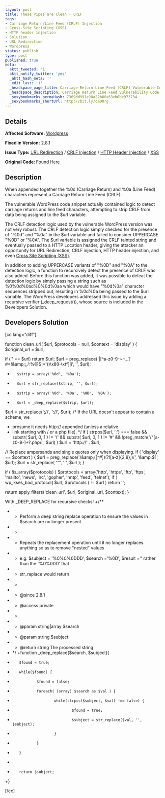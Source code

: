 ```yaml
---
layout: post
title: These Pipes are Clean - CRLF
tags:
- Carriage Return/Line Feed (CRLF) Injection
- Cross-Site Scripting (XSS)
- HTTP header injection
- Solution
- URL Redirection
- Wordpress
status: publish
type: post
published: true
meta:
  aktt_tweeted: '1'
  aktt_notify_twitter: 'yes'
  _aktt_hash_meta: ''
  _edit_last: '1'
  _headspace_page_title: Carriage Return Line-Feed (CRLF) Vulnerable Code Example
  _headspace_description: Carriage Return Line Feed Vulnerability Code Example
  _sexybookmarks_permaHash: 7369dd991e98a22b00a63eb0be973734
  _sexybookmarks_shortUrl: http://bit.ly/caO0rg
---
```

## Details
__Affected Software:__ <a href="http://spotthevuln.com/category/software/wordpress/">Wordpress</a>

__Fixed in Version:__  2.8.1

<strong>__Issue Type:__</strong> <a href="http://spotthevuln.com/category/vulnerability/URL-redirection/">URL Redirection</a> / <a href="http://spotthevuln.com/category/vulnerability/CRLF-Injection/">CRLF Injection</a> / <a href="http://spotthevuln.com/category/vulnerability/HTTP-Header-Injection/">HTTP Header Injection</a> / <a href="http://spotthevuln.com/category/vulnerability/xss/">XSS</a>

<strong>Original Code: </strong><a href="http://spotthevuln.com/2009/09/vulnerable-code-these-pipes-are-clean/">Found Here</a>
## Description
When appended together the %0d (Carriage Return) and %0a (Line Feed) characters represent a Carriage Return Line Feed (CRLF).

The vulnerable WordPress code snippet actually contained logic to detect carriage returns and line feed characters, attempting to strip CRLF from data being assigned to the $url variable.

The CRLF detection logic used by the vulnerable WordPress version was not very robust.  The CRLF detection logic simply checked for the presence of "%0d" and "%0a" in the $url variable and failed to consider UPPERCASE "%0D" or "%0A".  The $url variable is assigned the CRLF tainted string and eventually passed to a HTTP Location header, giving the attacker an opportunity for URL Redirection, CRLF injection, HTTP header injection, and even <a href="http://misc-security.com/2009/05/21/xss-cross-site-scripting/">Cross Site Scripting (XSS)</a>.

In addition to adding UPPERCASE variants of "%0D" and "%0A" to the detection logic, a function to recursively detect the presence of CRLF was also added.  Before this function was added, it was possible to defeat the detection logic by simply passing a string such as %0%0d%0ad%0%0d%0aa which would have "%0d%0a" character sequences stripped out, resulting in %0d%0a being passed to the $url variable.  The WordPress developers addressed this issue by adding a recursive verifier (_deep_request()), whose source is included in the Developers Solution.
## Developers Solution
[cc lang="diff"]

function clean_url( $url, $protocols = null, $context = 'display' ) {
$original_url = $url;

if ('' == $url) return $url;
$url = preg_replace('|[^a-z0-9-~+_.?#=!&amp;;,/:%@$\|*\'()\\x80-\\xff]|i', '', $url);
-       $strip = array('%0d', '%0a');
-       $url = str_replace($strip, '', $url);
+       $strip = array('%0d', '%0a', '%0D', '%0A');
+       $url = _deep_replace($strip, $url);
$url = str_replace(';//', '://', $url);
/* If the URL doesn't appear to contain a scheme, we
* presume it needs http:// appended (unless a relative
* link starting with / or a php file).
*/
if ( strpos($url, ':') === false &amp;&amp;
substr( $url, 0, 1 ) != '/' &amp;&amp; substr( $url, 0, 1 ) != '#' &amp;&amp; !preg_match('/^[a-z0-9-]+?\.php/i', $url) )
$url = 'http://' . $url;

// Replace ampersands and single quotes only when displaying.
if ( 'display' == $context ) {
$url = preg_replace('/&amp;([^#])(?![a-z]{2,8};)/', '&amp;$1', $url);
$url = str_replace( "'", ''', $url );
}

if ( !is_array($protocols) )
$protocols = array('http', 'https', 'ftp', 'ftps', 'mailto', 'news', 'irc', 'gopher', 'nntp', 'feed', 'telnet');
if ( wp_kses_bad_protocol( $url, $protocols ) != $url )
return '';

return apply_filters('clean_url', $url, $original_url, $context);
}

With _DEEP_REPLACE for recursive checks!
+/**
+ * Perform a deep string replace operation to ensure the values in $search are no longer present
+ *
+ * Repeats the replacement operation until it no longer replaces anything so as to remove "nested" values
+ * e.g. $subject = '%0%0%0DDD', $search ='%0D', $result ='' rather than the '%0%0DD' that
+ * str_replace would return
+ *
+ * @since 2.8.1
+ * @access private
+ *
+ * @param string|array $search
+ * @param string $subject
+ * @return string The processed string
+ */
+function _deep_replace($search, $subject){
+        $found = true;
+        while($found) {
+                $found = false;
+                foreach( (array) $search as $val ) {
+                        while(strpos($subject, $val) !== false) {
+                                $found = true;
+                                $subject = str_replace($val, '', $subject);
+                        }
+                }
+        }
+
+        return $subject;
+}

[/cc] 
